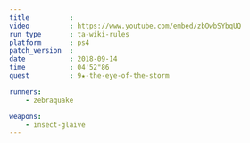 ```yaml
---
title          :
video          : https://www.youtube.com/embed/zbOwbSYbqUQ
run_type       : ta-wiki-rules
platform       : ps4
patch_version  : 
date           : 2018-09-14
time           : 04'52"86
quest          : 9★-the-eye-of-the-storm

runners:
    - zebraquake

weapons:
    - insect-glaive
---
```

